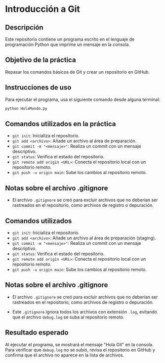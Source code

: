 # Introducción a Git

## Descripción
Este repositorio contiene un programa escrito en el lenguaje de programación Python que imprime un mensaje en la consola. 

## Objetivo de la práctica
Repasar los comandos básicos de Git y crear un repositorio en GitHub.

## Instrucciones de uso
Para ejecutar el programa, usa el siguiente comando desde alguna terminal:

```bash
python HolaMundo.py
```


## Comandos utilizados en la práctica
- `git init`: Inicializa el repositorio.
- `git add <archivo>`: Añade un archivo al área de preparación.
- `git commit -m "<mensaje>"`: Realiza un commit con un mensaje descriptivo.
- `git status`: Verifica el estado del repositorio.
- `git remote add origin <URL>`: Conecta el repositorio local con un repositorio remoto.
- `git push -u origin main`: Sube los cambios al repositorio remoto.

## Notas sobre el archivo .gitignore
- El archivo `.gitignore` se creó para excluir archivos que no deberían ser rastreados en el repositorio, como archivos de registro o depuración.

## Comandos utilizados
- `git init`: Inicializa el repositorio.
- `git add <archivo>`: Añade un archivo al área de preparación (staging).
- `git commit -m "<mensaje>"`: Realiza un commit con un mensaje descriptivo.
- `git status`: Verifica el estado del repositorio.
- `git remote add origin <URL>`: Conecta el repositorio local con un repositorio remoto.
- `git push -u origin main`: Sube los cambios al repositorio remoto.

## Notas sobre el archivo .gitignore
- El archivo `.gitignore` se creó para excluir archivos que no deberían ser rastreados en el repositorio, como archivos de registro o depuración.

- Este `.gitignore` ignora todos los archivos con extensión `.log`, evitando que el archivo `debug.log` se suba al repositorio remoto.

## Resultado esperado
Al ejecutar el programa, se mostrará el mensaje "Hola Git" en la consola. Para verificar que `debug.log` no se subió, revisa el repositorio en GitHub y confirma que el archivo no aparece en la lista de archivos.